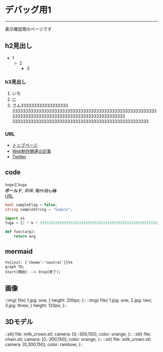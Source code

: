 # デバッグ用1
[](::tags::Python,機械学習)

---

表示確認用のページです


## h2見出し
- 1
    - 2
        - 3

### h3見出し
1. いち
1. に
1. さん333333333333333333
33333333333333333333333333333333333333333333333333333333333333333333333333333333333333333333333333
3333333333333333333333333333333333333333333333333333

### URL
- [トップページ](../)
- [Web制作関連の記事](../#Web制作)
- [Twitter](https://twitter.com/hitbug0)


## code
`hoge`と`huga`  
**ボールド**, *斜体*, ~~取り消し線~~  
[URL](https://hitbug0.github.io/posts/2024-04-10-%E3%83%87%E3%83%90%E3%83%83%E3%82%B0%E7%94%A81.html)


```C#
bool sampleFlag = false;
string sampleString = "Sample";
```
```Python
import os
fuga = [2 * k * 333333333333333333333333333333333333333333333333333333333333333333333333333333333333333333333333 * 3333333333333333333333333333333333333333333333333333 for k in klist]

def func(arg):
    return arg


```

## mermaid 
```mermaid
%%{init: {'theme':'neutral'}}%%
graph TD;
Start[開始] --> Stop[終了];
```

## 画像
::img{
    file{
        1.jpg: one;
    }
    height: 200px;
}::
::img{
    file{
        1.jpg: one;
        2.jpg: two;
        3.jpg: three;
    }
    height: 120px;
}::

## 3Dモデル
::stl{
    file: milk_crown.stl;
    camera: [0,-300,150];
    color: orange;
}::
::stl{
    file: chain.stl;
    camera: [0,-300,150];
    color: orange;
}::
::stl{
    file: milk_crown.stl;
    camera: [0,300,150];
    color: rainbow;
}::
